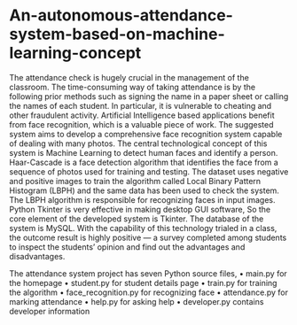 # An-autonomous-attendance-system-based-on-machine-learning-concept
The attendance check is hugely crucial in the management of the classroom. The time-consuming way of taking attendance is by the following prior methods such as signing the name in a paper sheet or calling the names of each student. In particular, it is vulnerable to cheating and other fraudulent activity. Artificial Intelligence based applications benefit from face recognition, which is a valuable piece of work. The suggested system aims to develop a comprehensive face recognition system capable of dealing with many photos. The central technological concept of this system is Machine Learning to detect human faces and identify a person. Haar-Cascade is a face detection algorithm that identifies the face from a sequence of photos used for training and testing. The dataset uses negative and positive images to train the algorithm called Local Binary Pattern Histogram (LBPH) and the same data has been used to check the system. The LBPH algorithm is responsible for recognizing faces in input images. Python Tkinter is very effective in making desktop GUI software, So the core element of the developed system is Tkinter. The database of the system is MySQL. With the capability of this technology trialed in a class, the outcome result is highly positive — a survey completed among students to inspect the students’ opinion and find out the advantages and disadvantages.

The attendance system project has seven Python source files,
• main.py for the homepage
• student.py for student details page
• train.py for training the algorithm
• face_recognition.py for recognizing face
• attendance.py for marking attendance
• help.py for asking help
• developer.py contains developer information
